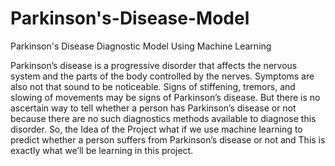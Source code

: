 # Parkinson's-Disease-Model
Parkinson's Disease Diagnostic Model Using Machine Learning

Parkinson’s disease is a progressive disorder that affects the nervous system and the parts of the body controlled by the nerves.
Symptoms are also not that sound to be noticeable. Signs of stiffening, tremors, and slowing of movements may be signs of Parkinson’s disease.
But there is no ascertain way to tell whether a person has Parkinson’s disease or not because there are no such diagnostics methods available to diagnose this disorder.
So, the Idea of the Project what if we use machine learning to predict whether a person suffers from Parkinson’s disease or not and  This is exactly what we’ll be learning in this project.
